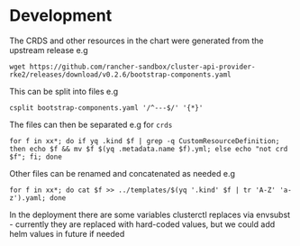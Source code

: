 # Development

The CRDS and other resources in the chart were generated from the upstream release e.g

```
wget https://github.com/rancher-sandbox/cluster-api-provider-rke2/releases/download/v0.2.6/bootstrap-components.yaml
```

This can be split into files e.g

```
csplit bootstrap-components.yaml '/^---$/' '{*}'
```

The files can then be separated e.g for `crds`

```
for f in xx*; do if yq .kind $f | grep -q CustomResourceDefinition; then echo $f && mv $f $(yq .metadata.name $f).yml; else echo "not crd $f"; fi; done
```

Other files can be renamed and concatenated as needed e.g

```
for f in xx*; do cat $f >> ../templates/$(yq '.kind' $f | tr 'A-Z' 'a-z').yaml; done
```

In the deployment there are some variables clusterctl replaces via envsubst - currently they are replaced with hard-coded values, but we could
add helm values in future if needed
